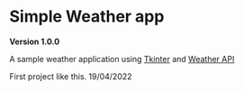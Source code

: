 # Simple Weather app

**Version 1.0.0**

A sample weather application using [Tkinter](https://docs.python.org/3/library/tkinter.html) and [Weather API](https://openweathermap.org/api)

First project like this. 19/04/2022

